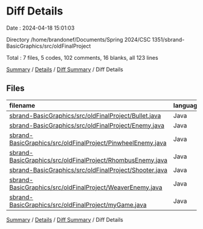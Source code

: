 # Diff Details

Date : 2024-04-18 15:01:03

Directory /home/brandonef/Documents/Spring 2024/CSC 1351/sbrand-BasicGraphics/src/oldFinalProject

Total : 7 files,  5 codes, 102 comments, 16 blanks, all 123 lines

[Summary](results.md) / [Details](details.md) / [Diff Summary](diff.md) / Diff Details

## Files
| filename | language | code | comment | blank | total |
| :--- | :--- | ---: | ---: | ---: | ---: |
| [sbrand-BasicGraphics/src/oldFinalProject/Bullet.java](/sbrand-BasicGraphics/src/oldFinalProject/Bullet.java) | Java | -1 | -3 | 0 | -4 |
| [sbrand-BasicGraphics/src/oldFinalProject/Enemy.java](/sbrand-BasicGraphics/src/oldFinalProject/Enemy.java) | Java | 1 | 0 | 0 | 1 |
| [sbrand-BasicGraphics/src/oldFinalProject/PinwheelEnemy.java](/sbrand-BasicGraphics/src/oldFinalProject/PinwheelEnemy.java) | Java | 1 | -6 | 6 | 1 |
| [sbrand-BasicGraphics/src/oldFinalProject/RhombusEnemy.java](/sbrand-BasicGraphics/src/oldFinalProject/RhombusEnemy.java) | Java | 1 | -1 | 1 | 1 |
| [sbrand-BasicGraphics/src/oldFinalProject/Shooter.java](/sbrand-BasicGraphics/src/oldFinalProject/Shooter.java) | Java | 0 | -1 | 0 | -1 |
| [sbrand-BasicGraphics/src/oldFinalProject/WeaverEnemy.java](/sbrand-BasicGraphics/src/oldFinalProject/WeaverEnemy.java) | Java | 1 | -1 | 0 | 0 |
| [sbrand-BasicGraphics/src/oldFinalProject/myGame.java](/sbrand-BasicGraphics/src/oldFinalProject/myGame.java) | Java | 2 | 114 | 9 | 125 |

[Summary](results.md) / [Details](details.md) / [Diff Summary](diff.md) / Diff Details